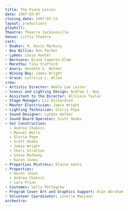 ```yaml
---
title: The Piano Lesson
date: 1997-03-07
closing_date: 1997-03-23
layout: productions
playbill:
Theatre: Theatre Jacksonville
Venue: Little Theatre
cast:
- Doaker: R. Kevin Marbury
- Boy Willie: Ron Parker
- Lymon: Lovie Hunter
- Berniece: Diane Cameron-Elam
- Maretha: Tina Stafford
- Avery: Kenneth E. Walker
- Wining Boy: James Wright
- Grace: Latricia L. Allen
crew:
- Artistic Director: Noble Lee Lester
- Scenic and Lighting Design: Andrew J. Way
- Assistant to the Director: Allniece Taylor
- Stage Manager: Liz Richardson
- Master Electrician: Jamie Wright
- Lighting Technician: Gloria Pepe
- Sound Designer: Landon Walker
- Sound Board Operator: Scott Hooks
- Set Construction:
  - Andrea Chaknis
  - Manuel Bello
  - Gloria Pepe
  - Scott Hooks
  - Jamie Wright
  - Cheri Stratton
  - Steve Metheny
  - Karen Jones
- Properties Mistress: Elaine Gantz
- Properties:
  - Karen Jones
  - Andrea Chaknis
  - Lara Flinn
- Costumes: Sally Pettegrew
- Program Cover Art and Graphics Support: Alan Abraham
- Volunteer Coordinator: Lovelle MacLean
orchestra:
---
```


